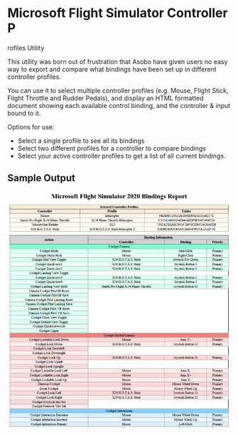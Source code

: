 # Microsoft Flight Simulator Controller P
rofiles Utility

This utility was born out of frustration that Asobo have given users no easy way to
export and compare what bindings have been set up in different controller profiles.

You can use it to select multiple controller profiles (e.g. Mouse, Flight Stick, 
Flight Throttle and Rudder Pedals), and display an HTML formatted document showing
each available control binding, and the controller & input bound to it.

Options for use:
* Select a single profile to see all its bindings
* Select two different profiles for a controller to compare bindings
* Select your active controller profiles to get a list of all current bindings.

## Sample Output
![Sample report](images/sample-report.png)